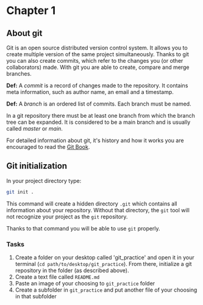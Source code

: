 # Chapter 1

## About git

Git is an open source distributed version control system. It allows you to create multiple version of the same project simultaneously. Thanks to git you can also create commits, which refer to the changes you (or other collaborators) made. With git you are able to create, compare and merge branches.

**Def:** A _commit_ is a record of changes made to the repository. It contains meta information, such as author name, an email and a timestamp. 

**Def:** A _branch_ is an ordered list of commits. Each branch must be named.

In a git repository there must be at least one branch from which the branch tree can be expanded. It is considered to be a main branch and is usually called _master_ or _main_. 

For detailed information about git, it's history and how it works you are encouraged to read the [Git Book](https://git-scm.com/book/en/v2).

## Git initialization

In your project directory type:
```bash
git init .
```
This command will create a hidden directory `.git` which contains all information about your repository. Without that directory, the `git` tool will not recognize your project as the `git` repository.

Thanks to that command you will be able to use `git` properly.

### Tasks

1. Create a folder on your desktop called 'git_practice' and open it in your terminal (`cd path/to/desktop/git_practice`). From there, initialize a git repository in the folder (as described above).
2. Create a text file called `README.md`
3. Paste an image of your choosing to `git_practice` folder
4. Create a subfolder in `git_practice` and put another file of your choosing in that subfolder 